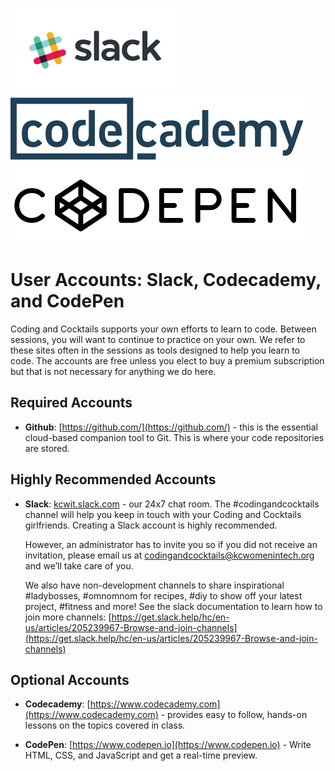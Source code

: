 ![](images/Slack.png) ![](images/codecademy.svg) ![](images/codepen.svg)

# User Accounts: Slack, Codecademy, and CodePen

Coding and Cocktails supports your own efforts to learn to code. Between sessions, you will want to continue to practice on your own. We refer to these sites often in the sessions as tools designed to help you learn to code. The accounts are free unless you elect to buy a premium subscription but that is not necessary for anything we do here.

## Required Accounts
* **Github**: [https://github.com/](https://github.com/) - this is the essential cloud-based companion tool to Git. This is where your code repositories are stored.

## Highly Recommended Accounts
* **Slack**: [kcwit.slack.com](http://kcwit.slack.com) - our 24x7 chat room.  The \#codingandcocktails channel will help you keep in touch with your Coding and Cocktails girlfriends. Creating a Slack account is highly recommended.

    However, an administrator has to invite you so if you did not receive an invitation, please email us at [codingandcocktails@kcwomenintech.org](mailto:codingandcocktails@kcwomenintech.org) and we’ll take care of you.

    We also have non-development channels to share inspirational #ladybosses, #omnomnom for recipes, #diy to show off your latest project, #fitness and more! See the slack documentation to learn how to join more channels: [https://get.slack.help/hc/en-us/articles/205239967-Browse-and-join-channels](https://get.slack.help/hc/en-us/articles/205239967-Browse-and-join-channels)


## Optional Accounts
* **Codecademy**: [https://www.codecademy.com](https://www.codecademy.com) - provides easy to follow, hands-on lessons on the topics covered in class.

* **CodePen**: [https://www.codepen.io](https://www.codepen.io) - Write HTML, CSS, and JavaScript and get a real-time preview.
